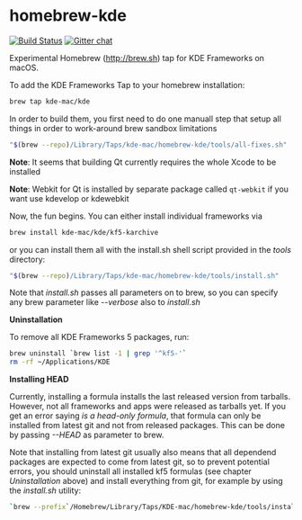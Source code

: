 homebrew-kde
============

[![Build Status](https://travis-ci.org/KDE-mac/homebrew-kde.svg?branch=master)](https://travis-ci.org/KDE-mac/homebrew-kde)  [![Gitter chat](https://badges.gitter.im/KDE-mac/Lobby.png)](https://gitter.im/KDE-mac/Lobby "Gitter chat")

Experimental Homebrew (http://brew.sh) tap for KDE Frameworks on macOS.

To add the KDE Frameworks Tap to your homebrew installation:

```sh
brew tap kde-mac/kde
```

In order to build them, you first need to do one manuall step that setup all things in order to work-around brew sandbox limitations

```sh
"$(brew --repo)/Library/Taps/kde-mac/homebrew-kde/tools/all-fixes.sh"
```

**Note**: It seems that building Qt currently requires the whole Xcode to be installed

**Note**: Webkit for Qt is installed by separate package called `qt-webkit` if you want use kdevelop or kdewebkit

Now, the fun begins. You can either install individual frameworks via

```sh
brew install kde-mac/kde/kf5-karchive
```

or you can install them all with the install.sh shell script provided in the
*tools* directory:

```sh
"$(brew --repo)/Library/Taps/kde-mac/homebrew-kde/tools/install.sh"
```

Note that *install.sh* passes all parameters on to brew, so you can specify
any brew parameter like *--verbose* also to *install.sh*

**Uninstallation**

To remove all KDE Frameworks 5 packages, run:

```sh
brew uninstall `brew list -1 | grep '^kf5-'`
rm -rf ~/Applications/KDE
```

**Installing HEAD**

Currently, installing a formula installs the last released version from tarballs.
However, not all frameworks and apps were released as tarballs yet. If you get
an error saying *is a head-only formula*, that formula can only be installed from
latest git and not from released packages. This can be done by passing *--HEAD* as
parameter to brew.

Note that installing from latest git usually also means that all dependend packages
are expected to come from latest git, so to prevent potential errors, you should
uninstall all installed kf5 formulas (see chapter *Uninstallation* above) and install
everything from git, for example by using the *install.sh* utility:

```sh
`brew --prefix`/Homebrew/Library/Taps/KDE-mac/homebrew-kde/tools/install.sh --HEAD
```